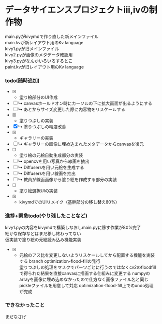 #  データサイエンスプロジェクトⅲ,ⅳの制作物

main.pyがkivymdで作り直した新メインファイル  
main.kvが新レイアウト用のKv language  
kivy1.pyが旧メインファイル  
kivy2.pyが画像のメタデータ確認用  
kivy3.pyがなんかいろいろするとこ  
paint.kvが旧レイアウト用のKv language  

### todo(随時追加)

- [x] - 塗り絵部分のUI作成
- [ ] ↳ canvasホールドオン時にカーソルの下に拡大画面が出るようにする
- [ ] ↳ あとからサイズ変更した際に内容物をリスケールする 
- [x] - 塗りつぶしの実装
- [x] ↳ 塗りつぶしの精度改善
- [x] - ギャラリーの実装
- [ ] ↳ ギャラリーの画像に埋め込まれたメタデータからcanvasを復元
- [ ] - 塗り絵の元絵自動生成部分の実装
- [ ] ↳ opencvを用い写真から線画を抽出
- [ ] ↳ Diffusersを用い元絵を生成する
- [ ] ↳ Diffusersを用い線画を抽出
- [ ] ↳ 教員が線画画像から塗り絵を作成する部分の実装
- [ ] - 塗り絵選択UIの実装
- [x] - kivymdでのUIリメイク（基幹部分の移し替え80%）

### 進捗+緊急todo(やり残したことなど)
kivy1.pyの内容をkivymdで構築しなおしmain.pyに移す作業が80%完了  
細かな保存などはまだ移し終わってない  
仮実装で塗り絵の元絵読み込み機能実装  
- [x] - 元絵のアス比を変更しないようリスケールしてから配置する機能を実装する
branch optimization-flood-fillの発行  
塗りつぶしの処理をマスクでパーツごとに行うのではなくcv2のfloodfillで得られた結果を直接canvasに描画する仕組みに変更する
numpyのarrayを画像に埋め込めなかったので仕方なく画像ファイル名と同じpickleファイルを用意して対応
optimization-flood-fill上でのundo処理が完成



### できなかったこと

まだなさげ
